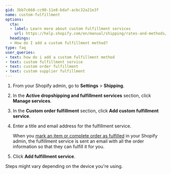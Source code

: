 ```yaml
---
gid: 3bb7c668-cc90-11e8-bdaf-acbc32a21e3f
name: custom-fulfillment
options:
  cta:
  - label: Learn more about custom fulfillment services
    url: https://help.shopify.com/en/manual/shipping/rates-and-methods/fulfillment-services/custom
  headings:
  - How do I add a custom fulfillment method?
type: faq
user_queries:
- text: how do i add a custom fulfillment method
- text: custom fulfillment service
- text: custom order fulfillment
- text: custom supplier fulfillment
---
```


1. From your Shopify admin, go to **Settings** > **Shipping**.

2. In the **Active dropshipping and fulfillment services** section, click **Manage services**.

3. In the **Custom order fulfillment** section, click **Add custom fulfillment service**.

4. Enter a title and email address for the fulfillment service.

	When you [mark an item or complete order as fulfilled](/manual/orders/fulfill-orders) in your Shopify admin, the fulfillment service is sent an email with all the order information so that they can fulfill it for you.

5. Click **Add fulfillment service**.

Steps might vary depending on the device you're using.
